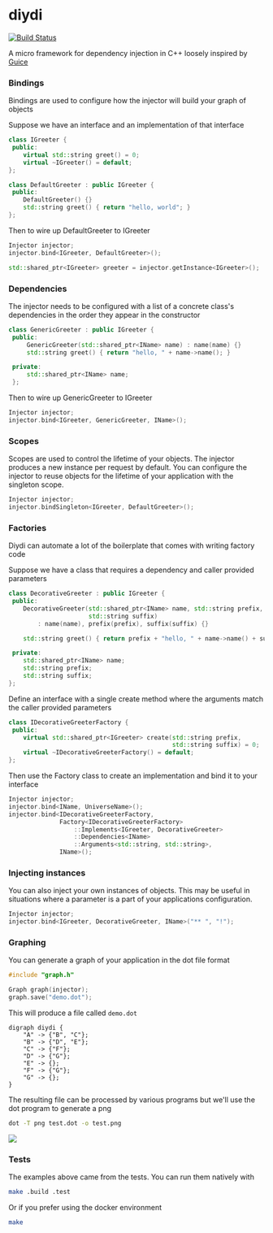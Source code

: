 # diydi

[![Build Status](https://travis-ci.org/kylewalters18/diydi.svg?branch=master)](https://travis-ci.org/kylewalters18/diydi)

A micro framework for dependency injection in C++ loosely inspired by
[Guice](https://github.com/google/guice)

### Bindings

  Bindings are used to configure how the injector will build your graph of objects

  Suppose we have an interface and an implementation of that interface

  ```cpp
  class IGreeter {
   public:
      virtual std::string greet() = 0;
      virtual ~IGreeter() = default;
  };

  class DefaultGreeter : public IGreeter {
   public:
      DefaultGreeter() {}
      std::string greet() { return "hello, world"; }
  };
  ```

  Then to wire up DefaultGreeter to IGreeter

  ```cpp
  Injector injector;
  injector.bind<IGreeter, DefaultGreeter>();

  std::shared_ptr<IGreeter> greeter = injector.getInstance<IGreeter>();
  ```

### Dependencies

  The injector needs to be configured with a list of a concrete class's
  dependencies in the order they appear in the constructor

  ```cpp
  class GenericGreeter : public IGreeter {
   public:
       GenericGreeter(std::shared_ptr<IName> name) : name(name) {}
       std::string greet() { return "hello, " + name->name(); }

   private:
       std::shared_ptr<IName> name;
   };
   ```

   Then to wire up GenericGreeter to IGreeter

   ```cpp
   Injector injector;
   injector.bind<IGreeter, GenericGreeter, IName>();
   ```

### Scopes

  Scopes are used to control the lifetime of your objects. The injector
  produces a new instance per request by default. You can configure the
  injector to reuse objects for the lifetime of your application with the
  singleton scope.

  ```cpp
  Injector injector;
  injector.bindSingleton<IGreeter, DefaultGreeter>();
  ```

### Factories

  Diydi can automate a lot of the boilerplate that comes with writing factory
  code

  Suppose we have a class that requires a dependency and caller provided
  parameters

  ```cpp
  class DecorativeGreeter : public IGreeter {
   public:
      DecorativeGreeter(std::shared_ptr<IName> name, std::string prefix,
                        std::string suffix)
          : name(name), prefix(prefix), suffix(suffix) {}

      std::string greet() { return prefix + "hello, " + name->name() + suffix; }

   private:
      std::shared_ptr<IName> name;
      std::string prefix;
      std::string suffix;
  };
  ```

  Define an interface with a single create method where the arguments match the
  caller provided parameters

  ```cpp
  class IDecorativeGreeterFactory {
   public:
      virtual std::shared_ptr<IGreeter> create(std::string prefix,
                                               std::string suffix) = 0;
      virtual ~IDecorativeGreeterFactory() = default;
  };
  ```

  Then use the Factory class to create an implementation and bind it to your
  interface

  ```cpp
  Injector injector;
  injector.bind<IName, UniverseName>();
  injector.bind<IDecorativeGreeterFactory,
                Factory<IDecorativeGreeterFactory>
                    ::Implements<IGreeter, DecorativeGreeter>
                    ::Dependencies<IName>
                    ::Arguments<std::string, std::string>,
                IName>();
  ```

### Injecting instances

  You can also inject your own instances of objects. This may be useful in
  situations where a parameter is a part of your applications configuration.

  ```cpp
  Injector injector;
  injector.bind<IGreeter, DecorativeGreeter, IName>("** ", "!");
  ```

### Graphing

  You can generate a graph of your application in the dot file format

  ```cpp
  #include "graph.h"

  Graph graph(injector);
  graph.save("demo.dot");
  ```

  This will produce a file called `demo.dot`

  ```
  digraph diydi {
      "A" -> {"B", "C"};
      "B" -> {"D", "E"};
      "C" -> {"F"};
      "D" -> {"G"};
      "E" -> {};
      "F" -> {"G"};
      "G" -> {};
  }
  ```

  The resulting file can be processed by various programs but we'll use the dot
  program to generate a png

  ```sh
  dot -T png test.dot -o test.png
  ```

  ![](https://user-images.githubusercontent.com/9455230/66232973-68947f00-e6a7-11e9-9db4-f31bf86bcfae.png)


### Tests

  The examples above came from the tests. You can run them natively with

  ```sh
  make .build .test
  ```

  Or if you prefer using the docker environment

  ```sh
  make
  ```
